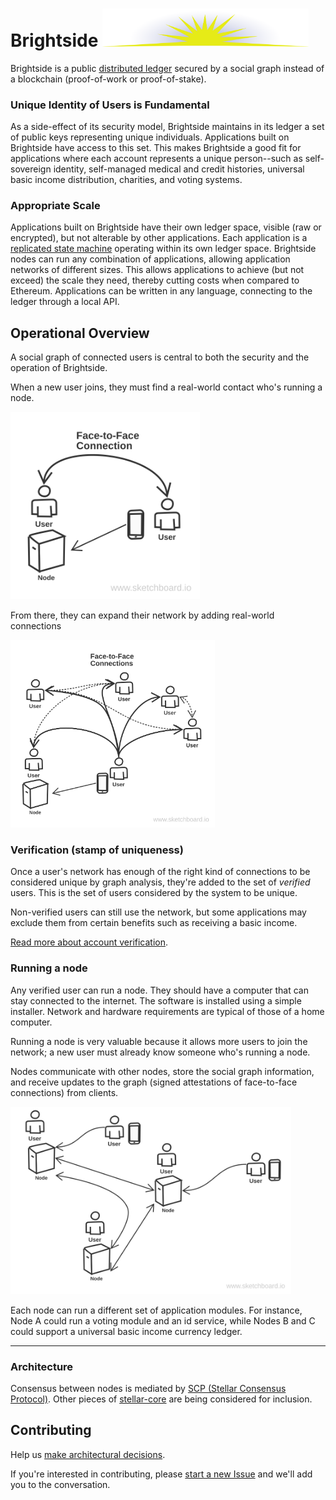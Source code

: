 # Brightside <img width="330px" src="images/brightside.svg"/>
Brightside is a public [distributed ledger](https://en.wikipedia.org/wiki/Distributed_ledger) secured by a social graph instead of a blockchain (proof-of-work or proof-of-stake).

### Unique Identity of Users is Fundamental
As a side-effect of its security model, Brightside maintains in its ledger a set of public keys representing unique individuals.  Applications built on Brightside have access to this set.  This makes Brightside a good fit for applications where each account represents a unique person--such as self-sovereign identity, self-managed medical and credit histories, universal basic income distribution, charities, and voting systems.

### Appropriate Scale
Applications built on Brightside have their own ledger space, visible (raw or encrypted), but not alterable by other applications.  Each application is a [replicated state machine](https://en.wikipedia.org/wiki/State_machine_replication) operating within its own ledger space.  Brightside nodes can run any combination of applications, allowing application networks of different sizes.  This allows applications to achieve (but not exceed) the scale they need, thereby cutting costs when compared to Ethereum.  Applications can be written in any language, connecting to the ledger through a local API.

## Operational Overview
A social graph of connected users is central to both the security and the operation of Brightside.

When a new user joins, they must find a real-world contact who's running a node.
<div><img height="300px" src="images/init.svg"/></div>

From there, they can expand their network by adding real-world connections
<div><img height="300px" src="images/network-growth.svg"/></div>

### Verification (stamp of uniqueness)
Once a user's network has enough of the right kind of connections to be considered unique by graph analysis, they're added to the set of *verified* users.  This is the set of users considered by the system to be unique.

Non-verified users can still use the network, but some applications may exclude them from certain benefits such as receiving a basic income.

[Read more about account verification](account-verification.md).

### Running a node
Any verified user can run a node.  They should have a computer that can stay connected to the internet.  The software is installed using a simple installer.  Network and hardware requirements are typical of those of a home computer.

Running a node is very valuable because it allows more users to join the network; a new user must already know someone who's running a node.

Nodes communicate with other nodes, store the social graph information, and receive updates to the graph (signed attestations of face-to-face connections) from clients.
<div><img height="300px" src="images/many-nodes.svg"/></div>

Each node can run a different set of application modules.  For instance, Node A could run a voting module and an id service, while Nodes B and C could support a universal basic income currency ledger.

---
### Architecture
Consensus between nodes is mediated by [SCP (Stellar Consensus Protocol)](https://www.google.com/url?sa=t&rct=j&q=&esrc=s&source=web&cd=1&cad=rja&uact=8&ved=0ahUKEwij5cvx4LbWAhWi5lQKHXGpCoAQFggtMAA&url=https%3A%2F%2Fwww.stellar.org%2Fpapers%2Fstellar-consensus-protocol.pdf&usg=AFQjCNFDrsjJtP5IbB05TRfIQqARqDCr-A).  Other pieces of [stellar-core](https://github.com/stellar/stellar-core) are being considered for inclusion.

## Contributing

Help us [make architectural decisions](architecture.md).

If you're interested in contributing, please [start a new Issue](https://github.com/adamstallard/brightside/issues) and we'll add you to the conversation.

